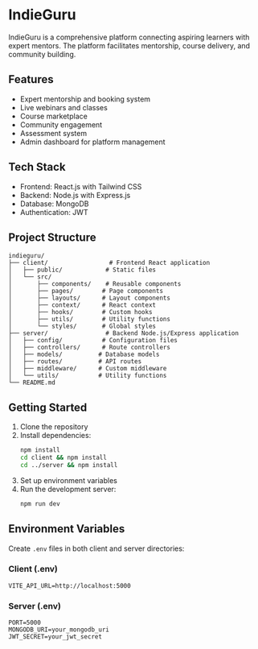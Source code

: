 # IndieGuru

IndieGuru is a comprehensive platform connecting aspiring learners with expert mentors. The platform facilitates mentorship, course delivery, and community building.

## Features

- Expert mentorship and booking system
- Live webinars and classes
- Course marketplace
- Community engagement
- Assessment system
- Admin dashboard for platform management

## Tech Stack

- Frontend: React.js with Tailwind CSS
- Backend: Node.js with Express.js
- Database: MongoDB
- Authentication: JWT

## Project Structure

```
indieguru/
├── client/                 # Frontend React application
│   ├── public/            # Static files
│   └── src/
│       ├── components/    # Reusable components
│       ├── pages/        # Page components
│       ├── layouts/      # Layout components
│       ├── context/      # React context
│       ├── hooks/        # Custom hooks
│       ├── utils/        # Utility functions
│       └── styles/       # Global styles
├── server/                # Backend Node.js/Express application
│   ├── config/           # Configuration files
│   ├── controllers/      # Route controllers
│   ├── models/          # Database models
│   ├── routes/          # API routes
│   ├── middleware/      # Custom middleware
│   └── utils/           # Utility functions
└── README.md
```

## Getting Started

1. Clone the repository
2. Install dependencies:
   ```bash
   npm install
   cd client && npm install
   cd ../server && npm install
   ```
3. Set up environment variables
4. Run the development server:
   ```bash
   npm run dev
   ```

## Environment Variables

Create `.env` files in both client and server directories:

### Client (.env)
```
VITE_API_URL=http://localhost:5000
```

### Server (.env)
```
PORT=5000
MONGODB_URI=your_mongodb_uri
JWT_SECRET=your_jwt_secret
``` 
